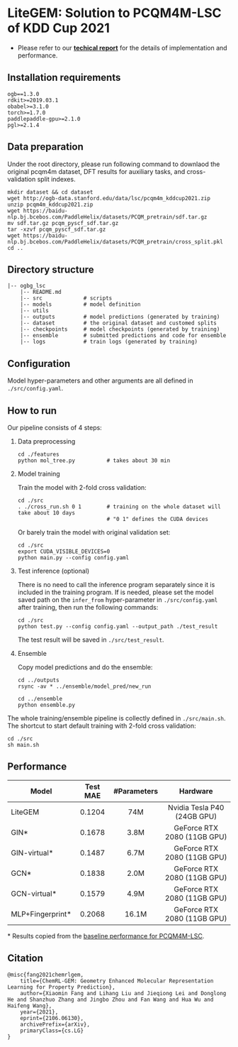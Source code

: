 # LiteGEM: Solution to PCQM4M-LSC of KDD Cup 2021

* Please refer to our **[techical report](./SuperHelix_PCQM4M.pdf)** for the details of implementation and performance.

## Installation requirements
```
ogb==1.3.0
rdkit>=2019.03.1
obabel>=3.1.0
torch>=1.7.0
paddlepaddle-gpu>=2.1.0
pgl>=2.1.4
```

## Data preparation
Under the root directory, please run following command to downlaod the original pcqm4m dataset, DFT results for auxiliary tasks, and cross-validation split indexes.
```
mkdir dataset && cd dataset
wget http://ogb-data.stanford.edu/data/lsc/pcqm4m_kddcup2021.zip
unzip pcqm4m_kddcup2021.zip
wget https://baidu-nlp.bj.bcebos.com/PaddleHelix/datasets/PCQM_pretrain/sdf.tar.gz
mv sdf.tar.gz pcqm_pyscf_sdf.tar.gz
tar -xzvf pcqm_pyscf_sdf.tar.gz
wget https://baidu-nlp.bj.bcebos.com/PaddleHelix/datasets/PCQM_pretrain/cross_split.pkl
cd ..
```

## Directory structure
```
|-- ogbg_lsc
    |-- README.md
    |-- src             # scripts
    |-- models          # model definition
    |-- utils
    |-- outputs         # model predictions (generated by training)
    |-- dataset         # the original dataset and customed splits 
    |-- checkpoints     # model checkpoints (generated by training)
    |-- ensemble        # submitted predictions and code for ensemble
    |-- logs            # train logs (generated by training)
 ```

## Configuration

Model hyper-parameters and other arguments are all defined in `./src/config.yaml`.

## How to run

Our pipeline consists of 4 steps:

1. Data preprocessing

    ````
    cd ./features
    python mol_tree.py          # takes about 30 min
    ````

2. Model training

    Train the model with 2-fold cross validation:

    ````
    cd ./src
    . ./cross_run.sh 0 1        # training on the whole dataset will take about 10 days
                                # "0 1" defines the CUDA devices
    ````

    Or barely train the model with original validation set:

    ```
    cd ./src
    export CUDA_VISIBLE_DEVICES=0
    python main.py --config config.yaml
    ```

3. Test inference (optional)

    There is no need to call the inference program separately since it is included in the training program. If is needed, please set the model saved path on the `infer_from` hyper-parameter in `./src/config.yaml` after training, then run the following commands:

    ```
    cd ./src
    python test.py --config config.yaml --output_path ./test_result
    ```

    The test result will be saved in `./src/test_result`.

4. Ensemble

    Copy model predictions and do the ensemble:

    ````
    cd ../outputs
    rsync -av * ../ensemble/model_pred/new_run

    cd ../ensemble
    python ensemble.py
    ````


The whole training/ensemble pipeline is collectly defined in `./src/main.sh`. The shortcut to start default training with 2-fold cross validation:

```
cd ./src
sh main.sh
```

## Performance

| Model            | Test MAE | \#Parameters |           Hardware          |
|------------------|:--------:|:------------:|:---------------------------:|
| LiteGEM          |  0.1204  |      74M     | Nvidia Tesla P40 (24GB GPU) |
| GIN*             |  0.1678  |     3.8M     | GeForce RTX 2080 (11GB GPU) |
| GIN-virtual*     |  0.1487  |     6.7M     | GeForce RTX 2080 (11GB GPU) |
| GCN*             |  0.1838  |     2.0M     | GeForce RTX 2080 (11GB GPU) |
| GCN-virtual*     |  0.1579  |     4.9M     | GeForce RTX 2080 (11GB GPU) |
| MLP+Fingerprint* |  0.2068  |     16.1M    | GeForce RTX 2080 (11GB GPU) |

\* Results copied from the [baseline performance for PCQM4M-LSC](https://github.com/snap-stanford/ogb/blob/master/examples/lsc/pcqm4m/README.md#performance).

## Citation

    @misc{fang2021chemrlgem,
        title={ChemRL-GEM: Geometry Enhanced Molecular Representation Learning for Property Prediction}, 
        author={Xiaomin Fang and Lihang Liu and Jieqiong Lei and Donglong He and Shanzhuo Zhang and Jingbo Zhou and Fan Wang and Hua Wu and Haifeng Wang},
        year={2021},
        eprint={2106.06130},
        archivePrefix={arXiv},
        primaryClass={cs.LG}
    }

